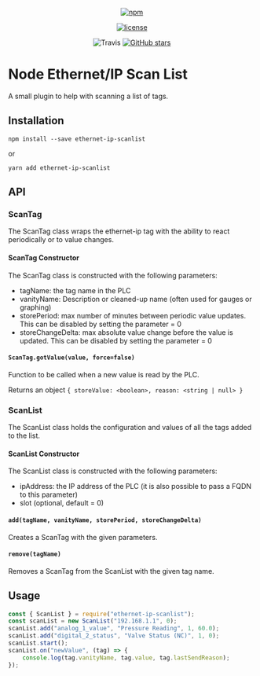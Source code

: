 <div align="center">
  <p><a href="https://www.npmjs.com/package/ethernet-ip-scanlist"><img src="https://img.shields.io/npm/v/ethernet-ip-scanlist.svg?style=flat-square" alt="npm" /></a>

  <a href="https://github.com/patrickjmcd/node-ethernet-ip-scanlist/blob/master/LICENSE"><img src="https://img.shields.io/github/license/patrickjmcd/node-ethernet-ip-scanlist.svg?style=flat-square" alt="license" /></a>


  <img src="https://img.shields.io/travis/patrickjmcd/node-ethernet-ip-scanlist.svg?style=flat-square" alt="Travis" />
  <a href="https://github.com/patrickjmcd/node-ethernet-ip-scanlist"><img src="https://img.shields.io/github/stars/patrickjmcd/node-ethernet-ip-scanlist.svg?&amp;style=social&amp;logo=github&amp;label=Stars" alt="GitHub stars" /></a></p>
</div>

# Node Ethernet/IP Scan List

A small plugin to help with scanning a list of tags.

## Installation

```Shell
npm install --save ethernet-ip-scanlist
```

or

```Shell
yarn add ethernet-ip-scanlist
```

## API

### ScanTag

The ScanTag class wraps the ethernet-ip tag with the ability to react periodically or to value changes.

#### ScanTag Constructor

The ScanTag class is constructed with the following parameters:

- tagName: the tag name in the PLC
- vanityName: Description or cleaned-up name (often used for gauges or graphing)
- storePeriod: max number of minutes between periodic value updates. This can be disabled by setting the parameter = 0
- storeChangeDelta: max absolute value change before the value is updated. This can be disabled by setting the parameter = 0

#### ```ScanTag.gotValue(value, force=false)```

Function to be called when a new value is read by the PLC.

Returns an object ```{ storeValue: <boolean>, reason: <string | null> }```

### ScanList

The ScanList class holds the configuration and values of all the tags added to the list.

#### ScanList Constructor

The ScanList class is constructed with the following parameters:

- ipAddress: the IP address of the PLC (it is also possible to pass a FQDN to this parameter)
- slot (optional, default = 0)

#### ```add(tagName, vanityName, storePeriod, storeChangeDelta)```

Creates a ScanTag with the given parameters.

#### ```remove(tagName)```

Removes a ScanTag from the ScanList with the given tag name.

## Usage

```Javascript
const { ScanList } = require("ethernet-ip-scanlist");
const scanList = new ScanList("192.168.1.1", 0);
scanList.add("analog_1_value", "Pressure Reading", 1, 60.0);
scanList.add("digital_2_status", "Valve Status (NC)", 1, 0);
scanList.start();
scanList.on("newValue", (tag) => {
    console.log(tag.vanityName, tag.value, tag.lastSendReason);
});
